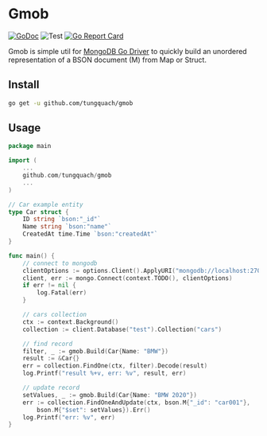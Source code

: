 # Gmob

[![GoDoc](https://godoc.org/github.com/tungquach/gmob?status.svg)](https://pkg.go.dev/github.com/tungquach/gmob)
![Test](https://github.com/tungquach/gmob/workflows/test/badge.svg)
[![Go Report Card](https://goreportcard.com/badge/github.com/tungquach/gmob)](https://goreportcard.com/report/github.com/tungquach/gmob)

Gmob is simple util for [MongoDB Go Driver](https://github.com/mongodb/mongo-go-driver) to quickly build an unordered representation of a BSON document (M) from Map or Struct.

## Install

```bash
go get -u github.com/tungquach/gmob
```

## Usage

```go
package main

import (
    ...
    github.com/tungquach/gmob
    ...
)

// Car example entity
type Car struct {
    ID string `bson:"_id"`
    Name string `bson:"name"`
    CreatedAt time.Time `bson:"createdAt"`
}

func main() {
    // connect to mongodb
    clientOptions := options.Client().ApplyURI("mongodb://localhost:27017")
    client, err := mongo.Connect(context.TODO(), clientOptions)
    if err != nil {
        log.Fatal(err)
    }

    // cars collection
    ctx := context.Background()
    collection := client.Database("test").Collection("cars")

    // find record
    filter, _ := gmob.Build(Car{Name: "BMW"})
    result := &Car{}
    err = collection.FindOne(ctx, filter).Decode(result)
    log.Printf("result %+v, err: %v", result, err)

    // update record
    setValues, _ := gmob.Build(Car{Name: "BMW 2020"})
    err := collection.FindOneAndUpdate(ctx, bson.M{"_id": "car001"},
        bson.M{"$set": setValues}).Err()
    log.Printf("err: %v", err)
}
```
